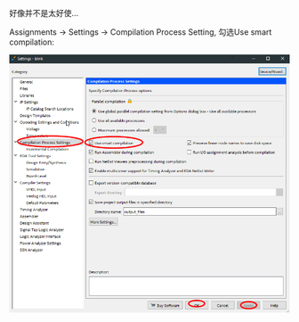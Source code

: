 好像并不是太好使... 

Assignments -> Settings -> Compilation Process Setting, 勾选Use smart compilation: 

![1](/Tips/Assets/1.png)